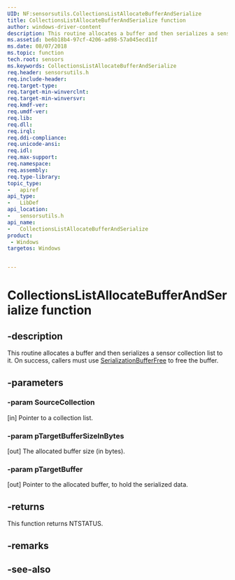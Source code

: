 ```yaml
---
UID: NF:sensorsutils.CollectionsListAllocateBufferAndSerialize
title: CollectionsListAllocateBufferAndSerialize function
author: windows-driver-content
description: This routine allocates a buffer and then serializes a sensor collection list to it.
ms.assetid: be6b18b4-97cf-4206-ad98-57a045ecd11f
ms.date: 08/07/2018
ms.topic: function
tech.root: sensors
ms.keywords: CollectionsListAllocateBufferAndSerialize
req.header: sensorsutils.h
req.include-header:
req.target-type:
req.target-min-winverclnt:
req.target-min-winversvr:
req.kmdf-ver:
req.umdf-ver:
req.lib:
req.dll:
req.irql: 
req.ddi-compliance:
req.unicode-ansi:
req.idl:
req.max-support:
req.namespace:
req.assembly:
req.type-library: 
topic_type: 
-	apiref
api_type: 
-	LibDef
api_location: 
-	sensorsutils.h
api_name: 
-	CollectionsListAllocateBufferAndSerialize
product:
 - Windows
targetos: Windows


---
```


# CollectionsListAllocateBufferAndSerialize function


## -description

This routine allocates a buffer and then serializes a sensor collection list to it. On success, callers must use [SerializationBufferFree](nf-sensorsutils-serializationbufferfree.md) to free the buffer.


## -parameters

### -param SourceCollection

[in] Pointer to a collection list.

### -param pTargetBufferSizeInBytes

[out] The allocated buffer size (in bytes).

### -param pTargetBuffer

[out] Pointer to the allocated buffer, to hold the serialized data.

## -returns

This function returns NTSTATUS.

## -remarks

## -see-also
